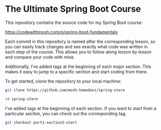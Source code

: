 # The Ultimate Spring Boot Course

This repository contains the source code for my Spring Boot course: 

https://codewithmosh.com/p/spring-boot-fundamentals

Each commit in this repository is named after the corresponding lesson, so you can easily track changes and see exactly what code was written in each step of the course. This allows you to follow along lesson by lesson and compare your code with mine.

Additionally, I’ve added tags at the beginning of each major section. This makes it easy to jump to a specific section and start coding from there.

To get started, clone the repository to your local machine:

```sh
git clone https://github.com/mosh-hamedani/spring-store

cd spring-store
```

I've added tags at the beginning of each section. If you want to start from a particular seciton, you can check out the corresponding tag.

```sh
git checkout part1-section3-start
```
